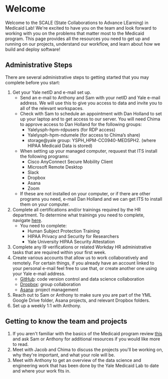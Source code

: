 # Welcome

Welcome to the SCALE (State Collaborations to Advance LEarning) in Medicaid Lab! We're excited to have you on the team and look forward to working with you on the problems that matter most to the Medicaid program. This page provides all the resources you need to get up and running on our projects, understand our workflow, and learn about how we build and deploy software!

## Administrative Steps
There are several administrative steps to getting started that you may complete before you start:

1. Get your Yale netID and e-mail set up.
    - Send an e-mail to Anthony and Sam with your netID and Yale e-mail address. We will use this to give you access to data and invite you to all of the relevant workspaces.
    - Check with Sam to schedule an appointment with Dan Holland to set up your laptop and to get access to our server. You will need Chima to approve access to Dan Holland for the following groups: 
        - Yale\ysph-hpm-rdpusers (for RDP access)
        - Yale\ysph-hpm-ndumele (for access to Chima’s share)
        - storage@yale group: YSPH_HPM-CC0940-MEDSPH2. (where HIPAA Medicaid Data is stored)
    - When setting up your managed computer, requuest that ITS install the following programs:
        - Cisco AnyConnect Secure Mobility Client
        - Microsoft Remote Desktop
        - Slack 
        - Dropbox
        - Asana
        - Zoom 
    - If these are not installed on your computer, or if there are other programs you need, e-mail Dan Holland and we can get ITS to install them on your computer. 
2. Complete all certifications and/or trainings required by the HR department. To determine what trainings you need to complete, navigate [here](https://bmsweb.med.yale.edu/tms/tmspage).
    - You need to complete:
        - Human Subject Protection Training 
        - HIPAA Privacy and Security for Researchers 
        - Yale University HIPAA Security Attestation
3. Complete any I9 verifications or related Workday HR administrative tasks that are required within your first week. 
4. Create various accounts that allow us to work collaboratively and remotely. For certain things, if you already have an account linked to your personal e-mail feel free to use that, or create another one using your Yale e-mail address.
    - [GitHub](https://github.com): code version control and data science collaboration
    - [Dropbox](www.dropbox.com): group collaboration 
    - [Asana](www.asana.com/): project management
5. Reach out to Sam or Anthony to make sure you are part of the YML Google Drive folder, Asana projects, and relevant Dropbox folders. 
6. Set up a weekly 1:1 with Anthony. 

## Getting to know the team and projects
1. If you aren't familiar with the basics of the Medicaid program review [this](https://www.kff.org/medicaid/fact-sheet/medicaid-pocket-primer) and ask Sam or Anthony for additional resources if you would like more to read.
2. Meet with Jacob and Chima to discuss the projects you'll be working on, why they're important, and what your role will be.
3. Meet with Anthony to get an overview of the data science and engineering work that has been done by the Yale Medicaid Lab to date and where your work fits in.
